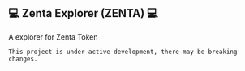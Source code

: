## :computer: Zenta  Explorer (ZENTA) :computer:

A explorer for Zenta Token

```
This project is under active development, there may be breaking changes.
